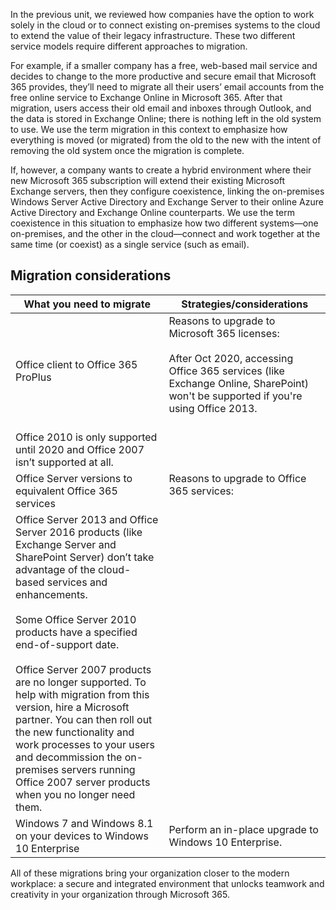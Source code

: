 In the previous unit, we reviewed how companies have the option to work solely in the cloud or to connect existing on-premises systems to the cloud to extend the value of their legacy infrastructure. These two different service models require different approaches to migration.

For example, if a smaller company has a free, web-based mail service and decides to change to the more productive and secure email that Microsoft 365 provides, they’ll need to migrate all their users’ email accounts from the free online service to Exchange Online in Microsoft 365. After that migration, users access their old email and inboxes through Outlook, and the data is stored in Exchange Online; there is nothing left in the old system to use. We use the term migration in this context to emphasize how everything is moved (or migrated) from the old to the new with the intent of removing the old system once the migration is complete.

If, however, a company wants to create a hybrid environment where their new Microsoft 365 subscription will extend their existing Microsoft Exchange servers, then they configure coexistence, linking the on-premises Windows Server Active Directory and Exchange Server to their online Azure Active Directory and Exchange Online counterparts. We use the term coexistence in this situation to emphasize how two different systems—one on-premises, and the other in the cloud—connect and work together at the same time (or coexist) as a single service (such as email).

## Migration considerations
|What you need to migrate|Strategies/considerations|
|-|-|
|Office client to Office 365 ProPlus|Reasons to upgrade to Microsoft 365 licenses: <br><br>After Oct 2020, accessing Office 365 services (like Exchange Online, SharePoint) won't be supported if you're using Office 2013.<br><br>  
Office 2010 is only supported until 2020 and Office 2007 isn’t supported at all.| 
|Office Server versions to equivalent Office 365 services|	Reasons to upgrade to Office 365 services:<br><br>
Office Server 2013 and Office Server 2016 products (like Exchange Server and SharePoint Server) don’t take advantage of the cloud-based services and enhancements.<br><br>Some Office Server 2010 products have a specified end-of-support date.<br><br>Office Server 2007 products are no longer supported. To help with migration from this version, hire a Microsoft partner. You can then roll out the new functionality and work processes to your users and decommission the on-premises servers running Office 2007 server products when you no longer need them.|
|Windows 7 and Windows 8.1 on your devices to Windows 10 Enterprise|	Perform an in-place upgrade to Windows 10 Enterprise.|


All of these migrations bring your organization closer to the modern workplace: a secure and integrated environment that unlocks teamwork and creativity in your organization through Microsoft 365.
